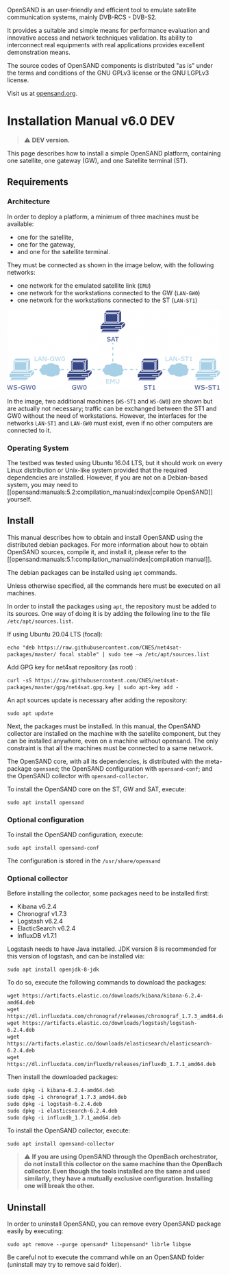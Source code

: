OpenSAND is an user-friendly and efficient tool to emulate satellite
communication systems, mainly DVB-RCS - DVB-S2.

It provides a suitable and simple means for performance evaluation and
innovative access and network techniques validation. Its ability to interconnect
real equipments with real applications provides excellent demonstration means.

The source codes of OpenSAND components is distributed "as is" under the terms
and conditions of the GNU GPLv3 license or the GNU LGPLv3 license.

Visit us at [opensand.org](https://www.opensand.org/).

# Installation Manual v6.0 DEV

> :warning: **DEV version.**

This page describes how to install a simple OpenSAND platform, containing one satellite, one gateway (GW), and one Satellite terminal (ST).

## Requirements

### Architecture

In order to deploy a platform, a minimum of three machines must be available:

- one for the satellite,
- one for the gateway,
- and one for the satellite terminal.

They must be connected as shown in the image below, with the following networks:

- one network for the emulated satellite link (`EMU`)
- one network for the workstations connected to the GW (`LAN-GW0`)
- one network for the workstations connected to the ST (`LAN-ST1`)

![Installation schema](/schema_install.png)

In the image, two additional machines (`WS-ST1` and `WS-GW0`) are shown but are actually not necessary; traffic can be exchanged between the ST1 and GW0 without the need of workstations. However, the interfaces for the networks `LAN-ST1` and `LAN-GW0` must exist, even if no other computers are connected to it. 

### Operating System

The testbed was tested using Ubuntu 16.04 LTS, but it should work on every Linux distribution or Unix-like system provided that the required dependencies are installed. However, if you are not on a Debian-based system, you may need to [[opensand:manuals:5.2:compilation_manual:index|compile OpenSAND]] yourself.

## Install

This manual describes how to obtain and install OpenSAND using the distributed debian packages. For more information about how to obtain OpenSAND sources, compile it, and install it, please refer to the [[opensand:manuals:5.1:compilation_manual:index|compilation manual]].

The debian packages can be installed using `apt` commands.

Unless otherwise specified, all the commands here must be executed on all machines.

In order to install the packages using `apt`, the repository must be added to its sources. One way of doing it is by adding the following line to the file `/etc/apt/sources.list`.

If using Ubuntu 20.04 LTS (focal):

```
echo "deb https://raw.githubusercontent.com/CNES/net4sat-packages/master/ focal stable" | sudo tee –a /etc/apt/sources.list
```

Add GPG key for net4sat repository (as root) : 

```
curl -sS https://raw.githubusercontent.com/CNES/net4sat-packages/master/gpg/net4sat.gpg.key | sudo apt-key add -
```

An apt sources update is necessary after adding the repository:

```
sudo apt update
```

Next, the packages must be installed. In this manual, the OpenSAND collector are installed on the machine with the satellite component, but they can be installed anywhere, even on a machine without opensand. The only constraint is that all the machines must be connected to a same network.

The OpenSAND core, with all its dependencies, is distributed with the meta-package `opensand`; the OpenSAND configuration with `opensand-conf`; and the OpenSAND collector with `opensand-collector`.

To install the OpenSAND core on the ST, GW and SAT, execute:

```
sudo apt install opensand
```

### Optional configuration

To install the OpenSAND configuration, execute:

```
sudo apt install opensand-conf
```

The configuration is stored in the `/usr/share/opensand`

### Optional collector

Before installing the collector, some packages need to be installed first:

- Kibana v6.2.4
- Chronograf v1.7.3
- Logstash v6.2.4
- ElacticSearch v6.2.4
- InfluxDB v1.7.1

Logstash needs to have Java installed. JDK version 8 is recommended for this version of logstash, and can be installed via:

```
sudo apt install openjdk-8-jdk
```

To do so, execute the following commands to download the packages:

```
wget https://artifacts.elastic.co/downloads/kibana/kibana-6.2.4-amd64.deb
wget https://dl.influxdata.com/chronograf/releases/chronograf_1.7.3_amd64.deb
wget https://artifacts.elastic.co/downloads/logstash/logstash-6.2.4.deb
wget https://artifacts.elastic.co/downloads/elasticsearch/elasticsearch-6.2.4.deb
wget https://dl.influxdata.com/influxdb/releases/influxdb_1.7.1_amd64.deb
```

Then install the downloaded packages:

```
sudo dpkg -i kibana-6.2.4-amd64.deb
sudo dpkg -i chronograf_1.7.3_amd64.deb
sudo dpkg -i logstash-6.2.4.deb
sudo dpkg -i elasticsearch-6.2.4.deb
sudo dpkg -i influxdb_1.7.1_amd64.deb
```

To install the OpenSAND collector, execute:

```
sudo apt install opensand-collector
```

> :warning: **If you are using OpenSAND through the OpenBach orchestrator, do **not** install this collector on the same machine than the OpenBach collector. Even though the tools installed are the same and used similarly, they have a mutually exclusive configuration. Installing one will break the other.**

## Uninstall

In order to uninstall OpenSAND, you can remove every OpenSAND package easily by executing:

```
sudo apt remove --purge opensand* libopensand* librle libgse
```

Be careful not to execute the command while on an OpenSAND folder (uninstall may try to remove said folder).

